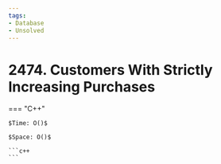 ```yaml
---
tags:
- Database
- Unsolved
---
```



# 2474. Customers With Strictly Increasing Purchases

=== "C++"

    $Time: O()$

    $Space: O()$

    ```c++
    ```